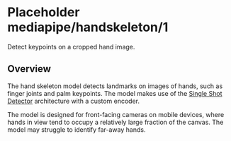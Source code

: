 # Placeholder mediapipe/handskeleton/1

Detect keypoints on a cropped hand image.

<!-- asset-path: internal -->
<!-- module-type: image-object-detection -->
<!-- finetunable: false -->
<!-- network-architecture: SSD -->

## Overview

The hand skeleton model detects landmarks on images of hands, such as finger
joints and palm keypoints. The model makes use of the
[Single Shot Detector](https://arxiv.org/abs/1512.02325) architecture with a
custom encoder.

The model is designed for front-facing cameras on mobile devices, where hands in
view tend to occupy a relatively large fraction of the canvas. The model may
struggle to identify far-away hands.
